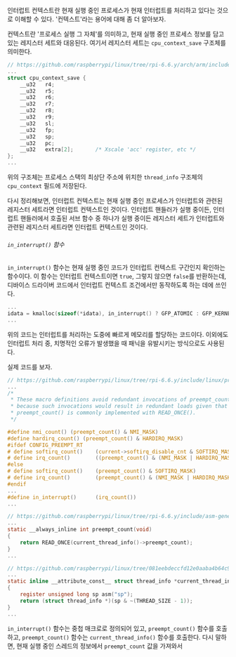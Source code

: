 인터럽트 컨텍스트란 현재 실행 중인 프로세스가 현재 인터럽트를 처리하고 있다는 것으로 이해할 수 있다. '컨텍스트'라는 용어에 대해 좀 더 알아보자.

컨텍스트란 '프로세스 실행 그 자체'를 의미하고, 현재 실행 중인 프로세스 정보를 담고 있는 레지스터 세트와 대응된다. 여기서 레지스터 세트는 `cpu_context_save` 구조체를 의미한다. 
```C
// https://github.com/raspberrypi/linux/tree/rpi-6.6.y/arch/arm/include/asm/thread_info.h
...
struct cpu_context_save {
	__u32	r4;
	__u32	r5;
	__u32	r6;
	__u32	r7;
	__u32	r8;
	__u32	r9;
	__u32	sl;
	__u32	fp;
	__u32	sp;
	__u32	pc;
	__u32	extra[2];		/* Xscale 'acc' register, etc */
};
...
```
위의 구조체는 프로세스 스택의 최상단 주소에 위치한 `thread_info` 구조체의 `cpu_context` 필드에 저장된다. 

다시 정리해보면, 인터럽트 컨텍스트는 현재 실행 중인 프로세스가 인터럽트와 관련된 레지스터 세트라면 인터럽트 컨텍스트인 것이다. 인터럽트 핸들러가 실행 중이든, 인터럽트 핸들러에서 호출된 서브 함수 중 하나가 실행 중이든 레지스터 세트가 인터럽트와 관련된 레지스터 세트라면 인터럽트 컨텍스트인 것이다.

###### `in_interrupt()` 함수
`in_interrupt()` 함수는 현재 실행 중인 코드가 인터럽트 컨텍스트 구간인지 확인하는 함수이다. 이 함수는 인터럽트 컨텍스트이면 `true`, 그렇지 않으면 `false`를 반환하는데, 디바이스 드라이버 코드에서 인터럽트 컨텍스트 조건에서만 동작하도록 하는 데에 쓰인다.
```C
...
idata = kmalloc(sizeof(*idata), in_interrupt() ? GFP_ATOMIC : GFP_KERNEL);
...
```
위의 코드는 인터럽트를 처리하는 도중에 빠르게 메모리를 할당하는 코드이다. 이외에도 인터럽트 처리 중, 치명적인 오류가 발생했을 때 패닉을 유발시키는 방식으로도 사용된다.

실제 코드를 보자.
```C
// https://github.com/raspberrypi/linux/tree/rpi-6.6.y/include/linux/preempt.h
...
/*
 * These macro definitions avoid redundant invocations of preempt_count()
 * because such invocations would result in redundant loads given that
 * preempt_count() is commonly implemented with READ_ONCE().
 */

#define nmi_count()	(preempt_count() & NMI_MASK)
#define hardirq_count()	(preempt_count() & HARDIRQ_MASK)
#ifdef CONFIG_PREEMPT_RT
# define softirq_count()	(current->softirq_disable_cnt & SOFTIRQ_MASK)
# define irq_count()		((preempt_count() & (NMI_MASK | HARDIRQ_MASK)) | softirq_count())
#else
# define softirq_count()	(preempt_count() & SOFTIRQ_MASK)
# define irq_count()		(preempt_count() & (NMI_MASK | HARDIRQ_MASK | SOFTIRQ_MASK))
#endif
...
#define in_interrupt()		(irq_count())
...

// https://github.com/raspberrypi/linux/tree/rpi-6.6.y/include/asm-generic/preempt/h
...
static __always_inline int preempt_count(void)
{
	return READ_ONCE(current_thread_info()->preempt_count);
}
...

// https://github.com/raspberrypi/linux/tree/081eebdeccfd12e0aaba4b64c9f87b608777913b/arch/arc/include/asm/thread_info.h
...
static inline __attribute_const__ struct thread_info *current_thread_info(void)
{
	register unsigned long sp asm("sp");
	return (struct thread_info *)(sp & ~(THREAD_SIZE - 1));
}
...
```
`in_interrupt()` 함수는 중첩 매크로로 정의되어 있고, `preempt_count()` 함수를 호출하고, `preempt_count()` 함수는 `current_thread_info()` 함수를 호출한다. 다시 말하면, 현재 실행 중인 스레드의 정보에서 `preempt_count` 값을 가져와서 